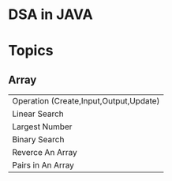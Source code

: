 # DSA in JAVA

# Topics
## Array
|  |
| ------- |
| Operation (Create,Input,Output,Update) |
| Linear Search |
| Largest Number |
| Binary Search |
| Reverce An Array |
| Pairs in An Array |
